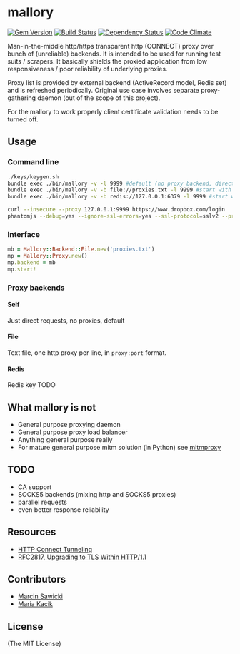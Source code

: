 # mallory

[![Gem Version](https://badge.fury.io/rb/mallory.png)](https://rubygems.org/gems/mallory)
[![Build Status](https://secure.travis-ci.org/odcinek/mallory.png?branch=master)](http://travis-ci.org/odcinek/mallory)
[![Dependency Status](https://gemnasium.com/odcinek/mallory.png?travis)](https://gemnasium.com/odcinek/mallory)
[![Code Climate](https://codeclimate.com/github/odcinek/mallory.png)](https://codeclimate.com/github/odcinek/mallory)

Man-in-the-middle http/https transparent http (CONNECT) proxy over bunch of (unreliable) backends.
It is intended to be used for running test suits / scrapers. It basically shields the proxied application from low responsiveness / poor reliability of underlying proxies.

Proxy list is provided by external backend (ActiveRecord model, Redis set) and is refreshed periodically. Original use case involves separate proxy-gathering daemon (out of the scope of this project).

For the mallory to work properly client certificate validation needs to be turned off.

## Usage

### Command line

```bash
./keys/keygen.sh
bundle exec ./bin/mallory -v -l 9999 #default (no proxy backend, direct requests)
bundle exec ./bin/mallory -v -b file://proxies.txt -l 9999 #start with proxy file
bundle exec ./bin/mallory -v -b redis://127.0.0.1:6379 -l 9999 #start with Redis backend
```

```bash
curl --insecure --proxy 127.0.0.1:9999 https://www.dropbox.com/login
phantomjs --debug=yes --ignore-ssl-errors=yes --ssl-protocol=sslv2 --proxy=127.0.0.1:9999 --proxy-type=http hello.js
```

### Interface

```ruby
mb = Mallory::Backend::File.new('proxies.txt')
mp = Mallory::Proxy.new()
mp.backend = mb
mp.start!
```

### Proxy backends

#### Self

Just direct requests, no proxies, default

#### File

Text file, one http proxy per line, in ```proxy:port``` format.

#### Redis

Redis key TODO

## What mallory is not
- General purpose proxying daemon
- General purpose proxy load balancer
- Anything general purpose really
- For mature general purpose mitm solution (in Python) see [mitmproxy](https://github.com/mitmproxy/mitmproxy)

## TODO
- CA support
- SOCKS5 backends (mixing http and SOCKS5 proxies)
- parallel requests
- even better response reliability

## Resources

- [HTTP Connect Tunneling](http://en.wikipedia.org/wiki/HTTP_tunnel#HTTP_CONNECT_Tunneling)
- [RFC2817, Upgrading to TLS Within HTTP/1.1](http://www.ietf.org/rfc/rfc2817.txt)

## Contributors

- [Marcin Sawicki](https://github.com/odcinek)
- [Maria Kacik](https://github.com/mkacik)

## License

(The MIT License)
